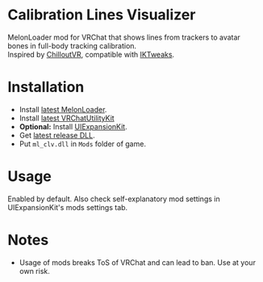 # Calibration Lines Visualizer
MelonLoader mod for VRChat that shows lines from trackers to avatar bones in full-body tracking calibration.  
Inspired by [ChilloutVR](https://store.steampowered.com/app/661130/ChilloutVR), compatible with [IKTweaks](https://github.com/knah/VRCMods).

# Installation
* Install [latest MelonLoader](https://github.com/LavaGang/MelonLoader).
* Install [latest VRChatUtilityKit](https://github.com/loukylor/VRC-Mods)
* **Optional:** Install [UIExpansionKit](https://github.com/knah/VRCMods).
* Get [latest release DLL](../../releases/latest).
* Put `ml_clv.dll` in `Mods` folder of game.

# Usage
Enabled by default.
Also check self-explanatory mod settings in UIExpansionKit's mods settings tab.

# Notes
* Usage of mods breaks ToS of VRChat and can lead to ban. Use at your own risk.
